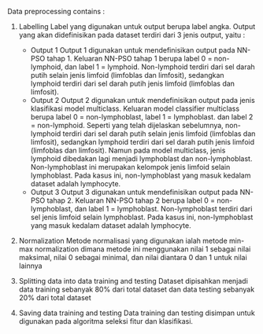 Data preprocessing contains :
1. Labelling
   Label yang digunakan untuk output berupa label angka. Output yang akan didefinisikan pada dataset terdiri dari 3 jenis output, yaitu :
   - Output 1
     Output 1 digunakan untuk mendefinisikan output pada NN-PSO tahap 1. Keluaran NN-PSO tahap 1 berupa label 0 = non-lymphoid, dan label 1 = lymphoid. Non-lymphoid terdiri dari sel darah putih selain jenis limfoid (limfoblas dan limfosit), sedangkan lymphoid terdiri dari sel darah putih jenis limfoid (limfoblas dan limfosit).
   - Output 2
     Output 2 digunakan untuk mendefinisikan output pada jenis klasifikasi model multiclass. Keluaran model classifier multiclass berupa label 0 = non-lymphoblast, label 1 = lymphoblast. dan label 2 = non-lymphoid. Seperti yang telah dijelaskan sebelumnya, non-lymphoid terdiri dari sel darah putih selain jenis limfoid (limfoblas dan limfosit), sedangkan lymphoid terdiri dari sel darah putih jenis limfoid (limfoblas dan limfosit). Namun pada model multiclass, jenis lymphoid dibedakan lagi menjadi lymphoblast dan non-lymphoblast. Non-lymphoblast ini merupakan kelompok jenis limfoid selain lymphoblast. Pada kasus ini, non-lymphoblast yang masuk kedalam dataset adalah lymphocyte.
   - Output 3
     Output 3 digunakan untuk mendefinisikan output pada NN-PSO tahap 2. Keluaran NN-PSO tahap 2 berupa label 0 = non-lymphoblast, dan label 1 = lymphoblast. Non-lymphoblast terdiri dari sel jenis limfoid selain lymphoblast. Pada kasus ini, non-lymphoblast yang masuk kedalam dataset adalah lymphocyte.

2. Normalization
   Metode normalisasi yang digunakan ialah metode min-max normalization dimana metode ini menggunakan nilai 1 sebagai nilai maksimal, nilai 0 sebagai minimal, dan nilai diantara 0 dan 1 untuk nilai lainnya
   
3. Splitting data into data training and testing
   Dataset dipisahkan menjadi data training sebanyak 80% dari total dataset dan data testing sebanyak 20% dari total dataset

4. Saving data training and testing
   Data training dan testing disimpan untuk digunakan pada algoritma seleksi fitur dan klasifikasi.
